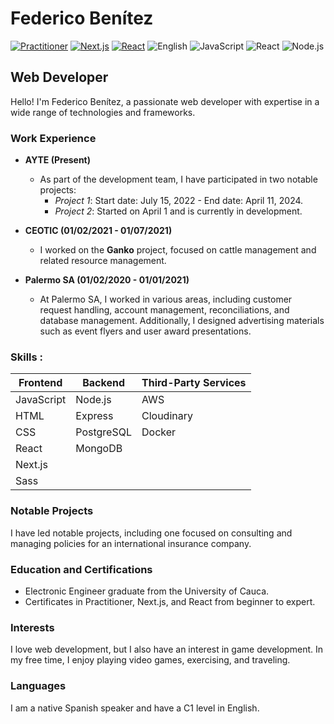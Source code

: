 # Federico Benítez

[![Practitioner](https://img.shields.io/badge/Certificate-Practitioner-blue)](https://cp.certmetrics.com/amazon/en/public/verify/credential/edee1d39525a45a39ee7b36271419cbf)
[![Next.js](https://img.shields.io/badge/Certificate-Next.js-orange)](https://www.udemy.com/certificate/UC-ad168ab9-7edd-4961-b7a2-a7f926a11757/)
[![React](https://img.shields.io/badge/Certificate-React-green)](https://www.udemy.com/certificate/UC-9f1c1888-ae85-4964-a0ee-648145c3a64f/)
![English](https://img.shields.io/badge/English-C1-brightgreen)
![JavaScript](https://img.shields.io/badge/JavaScript-Expert-yellow)
![React](https://img.shields.io/badge/React-Expert-blue)
![Node.js](https://img.shields.io/badge/Node.js-Expert-green)

## Web Developer

Hello! I'm Federico Benítez, a passionate web developer with expertise in a wide range of technologies and frameworks.

### Work Experience

- **AYTE (Present)**

  - As part of the development team, I have participated in two notable projects:
    - _Project 1_: Start date: July 15, 2022 - End date: April 11, 2024.
    - _Project 2_: Started on April 1 and is currently in development.

- **CEOTIC (01/02/2021 - 01/07/2021)**

  - I worked on the **Ganko** project, focused on cattle management and related resource management.

- **Palermo SA (01/02/2020 - 01/01/2021)**
  - At Palermo SA, I worked in various areas, including customer request handling, account management, reconciliations, and database management. Additionally, I designed advertising materials such as event flyers and user award presentations.

### Skills :

| Frontend   | Backend    | Third-Party Services |
| ---------- | ---------- | -------------------- |
| JavaScript | Node.js    | AWS                  |
| HTML       | Express    | Cloudinary           |
| CSS        | PostgreSQL | Docker               |
| React      | MongoDB    |
| Next.js    |
| Sass       |

### Notable Projects

I have led notable projects, including one focused on consulting and managing policies for an international insurance company.

### Education and Certifications

- Electronic Engineer graduate from the University of Cauca.
- Certificates in Practitioner, Next.js, and React from beginner to expert.

### Interests

I love web development, but I also have an interest in game development. In my free time, I enjoy playing video games, exercising, and traveling.

### Languages

I am a native Spanish speaker and have a C1 level in English.
